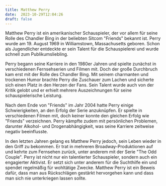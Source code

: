 ```yaml
---
title: Matthew Perry
date:  2023-10-29T12:04:26
draft: false
---
```


Matthew Perry ist ein amerikanischer Schauspieler, der vor allem für seine Rolle des Chandler Bing in der beliebten Sitcom "Friends" bekannt ist. Perry wurde am 19. August 1969 in Williamstown, Massachusetts geboren. Schon als Jugendlicher entdeckte er sein Talent für die Schauspielerei und wurde schnell zum Publikumsliebling.

Perry begann seine Karriere in den 1980er Jahren und spielte zunächst in verschiedenen Fernsehserien und Filmen mit. Doch der große Durchbruch kam erst mit der Rolle des Chandler Bing. Mit seinem charmanten und trockenen Humor brachte Perry die Zuschauer zum Lachen und sicherte sich einen Platz in den Herzen der Fans. Sein Talent wurde auch von der Kritik gelobt und er erhielt mehrere Auszeichnungen für seine schauspielerische Leistung.

Nach dem Ende von "Friends" im Jahr 2004 hatte Perry einige Schwierigkeiten, an den Erfolg der Serie anzuknüpfen. Er spielte in verschiedenen Filmen mit, doch keiner konnte den gleichen Erfolg wie "Friends" verzeichnen. Perry kämpfte zudem mit persönlichen Problemen, darunter Alkohol- und Drogenabhängigkeit, was seine Karriere zeitweise negativ beeinflusste.

In den letzten Jahren gelang es Matthew Perry jedoch, sein Leben wieder in den Griff zu bekommen. Er trat in mehreren Broadway-Produktionen auf und kehrte zum Fernsehen zurück, unter anderem mit der Serie "The Odd Couple". Perry ist nicht nur ein talentierter Schauspieler, sondern auch ein engagierter Aktivist. Er setzt sich unter anderem für die Suchthilfe ein und spendet regelmäßig für wohltätige Zwecke. Matthew Perry ist ein Beweis dafür, dass man aus Rückschlägen gestärkt hervorgehen kann und dass man sich nie unterkriegen lassen sollte.